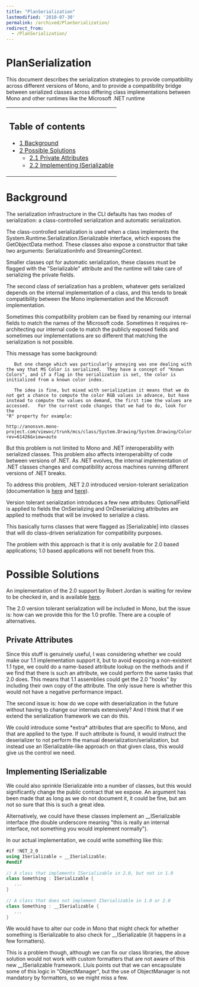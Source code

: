 ```yaml
---
title: "PlanSerialization"
lastmodified: '2010-07-30'
permalink: /archived/PlanSerialization/
redirect_from:
  - /PlanSerialization/
---
```


PlanSerialization
=================

This document describes the serialization strategies to provide compatibility across different versions of Mono, and to provide a compatibility bridge between serialized classes across differing class implementations between Mono and other runtimes like the Microsoft .NET runtime

<table>
<col width="100%" />
<tbody>
<tr class="odd">
<td align="left"><h2>Table of contents</h2>
<ul>
<li><a href="#background">1 Background</a></li>
<li><a href="#possible-solutions">2 Possible Solutions</a>
<ul>
<li><a href="#private-attributes">2.1 Private Attributes</a></li>
<li><a href="#implementing-iserializable">2.2 Implementing ISerializable</a></li>
</ul></li>
</ul></td>
</tr>
</tbody>
</table>

Background
==========

The serialization infrastructure in the CLI defaults has two modes of serialization: a class-controlled serialization and automatic serialization.

The class-controlled serialization is used when a class implements the System.Runtime.Serialization.ISerializable interface, which exposes the GetObjectData method. These classes also expose a constructor that take two arguments: SerializationInfo and StreamingContext.

Smaller classes opt for automatic serialization, these classes must be flagged with the "Serializable" attribute and the runtime will take care of serializing the private fields.

The second class of serialization has a problem, whatever gets serialized depends on the internal implementation of a class, and this tends to break compatibility between the Mono implementation and the Microsoft implementation.

Sometimes this compatibility problem can be fixed by renaming our internal fields to match the names of the Microsoft code. Sometimes it requires re-architecting our internal code to match the publicly exposed fields and sometimes our implementations are so different that matching the serialization is not possible.

This message has some background:

       But one change which was particularly annoying was one dealing with
    the way that MS Color is serialized.  They have a concept of "Known
    Colors", and if a flag in the serialization is set, the color is
    initialized from a known color index.   

       The idea is fine, but mixed with serialization it means that we do
    not get a chance to compute the color RGB values in advance, but have
    instead to compute the values on demand, the first time the values are
    accessed.   For the current code changes that we had to do, look for the
    "R" property for example:

    http://anonsvn.mono-project.com/viewvc/trunk/mcs/class/System.Drawing/System.Drawing/Color.cs?rev=61426&view=auto

But this problem is not limited to Mono and .NET interoperability with serialized classes. This problem also affects interoperability of code between versions of .NET. As .NET evolves, the internal implementation of .NET classes changes and compatibility across machines running different versions of .NET breaks.

To address this problem, .NET 2.0 introduced version-tolerant serialization (documentation is [here](http://www.codeguru.com/csharp/.net/net_general/netframeworkclasses/article.php/c9297/) and [here](http://msdn2.microsoft.com/en-us/library/ms229752.aspx)).

Version tolerant serialization introduces a few new attributes: OptionalField is applied to fields the OnSerializing and OnDeserializing attributes are applied to methods that will be invoked to serialize a class.

This basically turns classes that were flagged as [Serializable] into classes that will do class-driven serialization for compatibility purposes.

The problem with this approach is that it is only available for 2.0 based applications; 1.0 based applications will not benefit from this.

Possible Solutions
==================

An implementation of the 2.0 support by Robert Jordan is waiting for review to be checked in, and is available [here](http://bugzilla.novell.com/show_bug.cgi?id=MONO78594).

The 2.0 version tolerant serialization will be included in Mono, but the issue is: how can we provide this for the 1.0 profile. There are a couple of alternatives.

Private Attributes
------------------

Since this stuff is genuinely useful, I was considering whether we could make our 1.1 implementation support it, but to avoid exposing a non-existent 1.1 type, we could do a name-based attribute lookup on the methods and if we find that there is such an attribute, we could perform the same tasks that 2.0 does. This means that 1.1 assemblies could get the 2.0 "hooks" by including their own copy of the attribute. The only issue here is whether this would not have a negative performance impact.

The second issue is: how do we cope with deserialization in the future without having to change our internals extensively? And I think that if we extend the serialization framework we can do this.

We could introduce some \*extra\* attributes that are specific to Mono, and that are applied to the type. If such attribute is found, it would instruct the deserializer to not perform the manual deserialization/serialization, but instead use an ISerializable-like approach on that given class, this would give us the control we need.

Implementing ISerializable
--------------------------

We could also sprinkle ISerializable into a number of classes, but this would significantly change the public contract that we expose. An argument has been made that as long as we do not document it, it could be fine, but am not so sure that this is such a great idea.

Alternatively, we could have these classes implement an \_\_ISerializable interface (the double underscore meaning "this is really an internal interface, not something you would implement normally").

In our actual implementation, we could write something like this:

``` csharp
#if !NET_2_0
using ISerializable = __ISerializable;
#endif
 
// A class that implements ISerializable in 2.0, but not in 1.0
class Something : ISerializable {
   ...
}
 
// A class that does not implement ISerializable in 1.0 or 2.0
class Something : __ISerializable {
   ...
}
```

We would have to alter our code in Mono that might check for whether something is ISerializable to also check for \_\_ISerializable (it happens in a few formatters).

This is a problem though, although we can fix our class libraries, the above solution would not work with custom formatters that are not aware of this new \_\_ISerializable framework. Lluis points out that we can encapsulate some of this logic in "ObjectManager", but the use of ObjectManager is not mandatory by formatters, so we might miss a few.

